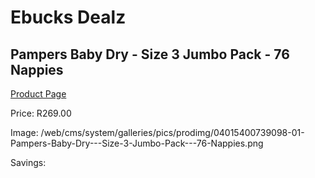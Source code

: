 
# Ebucks Dealz
## Pampers Baby Dry - Size 3 Jumbo Pack - 76 Nappies
[Product Page](https://www.ebucks.com/web/shop/productSelected.do?prodId=1224557483&catId=1186088243)

Price: R269.00

Image: /web/cms/system/galleries/pics/prodimg/04015400739098-01-Pampers-Baby-Dry---Size-3-Jumbo-Pack---76-Nappies.png

Savings: 


	